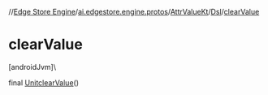 //[Edge Store Engine](../../../../index.md)/[ai.edgestore.engine.protos](../../index.md)/[AttrValueKt](../index.md)/[Dsl](index.md)/[clearValue](clear-value.md)

# clearValue

[androidJvm]\

final [Unit](https://kotlinlang.org/api/latest/jvm/stdlib/kotlin/-unit/index.html)[clearValue](clear-value.md)()
